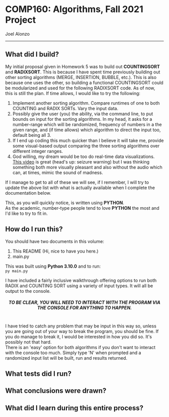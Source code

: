 # COMP160: Algorithms, Fall 2021 Project #
Joel Alonzo

---

## What did I build? ##
My initial proposal given in Homework 5 was to build out **COUNTINGSORT** and **RADIXSORT**. This is because I have spent time previously building out other sorting algorithms (MERGE, INSERTION, BUBBLE, etc.).
This is also because one uses the other, so building a functional COUNTINGSORT could be modularized and used for the following RADIXSORT code. As of now, this is still the plan.
If time allows, I would like to try the following:
1. Implement another sorting algorithm. Compare runtimes of one to both COUNTING and RADIX SORTs. Vary the input data.
2. Possibly give the user (you) the ability, via the command line, to put bounds on input for the sorting algorithms. In my head, it asks for a number-range which will be randomized, frequency of numbers in a the given range, and (if time allows) which algorithm to direct the input too, default being all 3.
3. If I end up coding this much quicker than I believe it will take me, provide some visual-based output comparing the three sorting algorithms over different integer ranges.
4. God willing, my dream would be too do real-time data visualizations.  [This video](https://www.youtube.com/watch?v=T3C8nPm9mV4) is great (head's up: seizure warning) but I was thinking something both more visually pleasant and also without the audio which can, at times, mimic the sound of madness.

If I manage to get to all of these we will see, if I remember, I will try to update the above list with what is actually available when I complete the documentation below.

This, as you will quickly notice, is written using **PYTHON**. <br>
As the academic, number-type people tend to love **PYTHON** the most and I'd like to try to fit in.

## How do I run this? ##
You should have two documents in this volume:
1. This README (Hi, nice to have you here.)
2. main.py

This was built using **Python 3.10.0** and to run: <br>
<code align="center">py main.py</code>

I have included a fairly inclusive walkthrough offering options to run both RADIX and COUNTING SORT using a variety of input types. It will all be output to the console. <br>
<h5 align="center"> TO BE CLEAR, YOU WILL NEED TO INTERACT WITH THE PROGRAM VIA THE CONSOLE FOR ANYTHING TO HAPPEN. </h5> <br>
I have tried to catch any problem that may be input in this way so, unless you are going out of your way to break the program, you should be fine. If you do manage to break it, I would be interested in how you did so. It's possibly not that hard. <br>
There is an 'easy' option for both algorithms if you don't want to interact with the console too much. Simply type 'N' when prompted and a randomized input list will be built, run and results returned.

## What tests did I run? ##

## What conclusions were drawn? ##

## What did I learn during this entire process? ##

